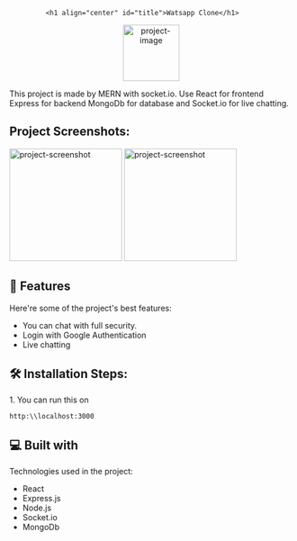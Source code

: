             <h1 align="center" id="title">Watsapp Clone</h1> 

<p align="center"><img src="https://thumbs.dreamstime.com/b/whats-new-logo-155631950.jpg" alt="project-image" width="100" height="100" border-radius="22px"></p>

<p id="description">This project is made by MERN with socket.io. Use React for frontend Express for backend MongoDb for database and Socket.io for live chatting.</p>

<h2>Project Screenshots:</h2>

<img src="https://www.sketchappsources.com/resources/source-image/whatsapp-ui-android-abinashmohanty.png" alt="project-screenshot" width="200" height="200/">

<img src="https://english.cdn.zeenews.com/sites/default/files/2021/11/07/985547-whatsapp-web-login.jpg" alt="project-screenshot" width="200" height="200/">

  
  
<h2>🧐 Features</h2>

Here're some of the project's best features:

*   You can chat with full security.
*   Login with Google Authentication
*   Live chatting

<h2>🛠️ Installation Steps:</h2>

<p>1. You can run this on</p>

```
http:\\localhost:3000
```

  
  
<h2>💻 Built with</h2>

Technologies used in the project:

*   React
*   Express.js
*   Node.js
*   Socket.io
*   MongoDb
